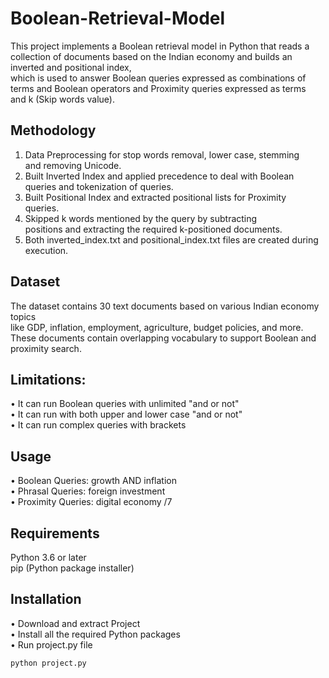 # Boolean-Retrieval-Model  
This project implements a Boolean retrieval model in Python that reads a  
collection of documents based on the Indian economy and builds an inverted and positional index,  
which is used to answer Boolean queries expressed as combinations of  
terms and Boolean operators and Proximity queries expressed as terms  
and k (Skip words value).

## Methodology  
1. Data Preprocessing for stop words removal, lower case, stemming  
and removing Unicode.  
2. Built Inverted Index and applied precedence to deal with Boolean  
queries and tokenization of queries.  
3. Built Positional Index and extracted positional lists for Proximity  
queries.  
4. Skipped k words mentioned by the query by subtracting  
positions and extracting the required k-positioned documents.  
5. Both inverted_index.txt and positional_index.txt files are created during execution.

## Dataset  
The dataset contains 30 text documents based on various Indian economy topics  
like GDP, inflation, employment, agriculture, budget policies, and more.  
These documents contain overlapping vocabulary to support Boolean and proximity search.

## Limitations:  
• It can run Boolean queries with unlimited "and or not"  
• It can run with both upper and lower case "and or not"  
• It can run complex queries with brackets  

## Usage  
• Boolean Queries: growth AND inflation  
• Phrasal Queries: foreign investment  
• Proximity Queries: digital economy /7  

## Requirements  
Python 3.6 or later  
pip (Python package installer)

## Installation  
• Download and extract Project  
• Install all the required Python packages  
• Run project.py file  
```bash
python project.py


